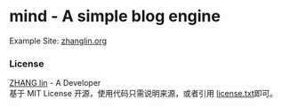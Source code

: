 # mind - A simple blog engine

Example Site: [zhanglin.org](http://zhanglin.org)

### License
[ZHANG lin](http://zhanglin.org) - A Developer  
基于 MIT License 开源，使用代码只需说明来源，或者引用 [license.txt](/license.txt)即可。
